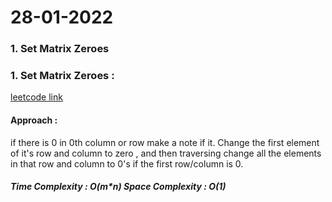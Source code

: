 #  28-01-2022

### 1. Set Matrix Zeroes 


### 1. Set Matrix Zeroes :    
   [leetcode link](https://leetcode.com/problems/set-matrix-zeroes/)
   #### Approach :
   if there is 0 in 0th column or row make a note if it.
   Change the first element of it's row and column to zero , and then traversing change all the elements in that row and column to 0's if the first row/column is 0.   
   ##### Time Complexity : O(m*n)     Space Complexity : O(1)
